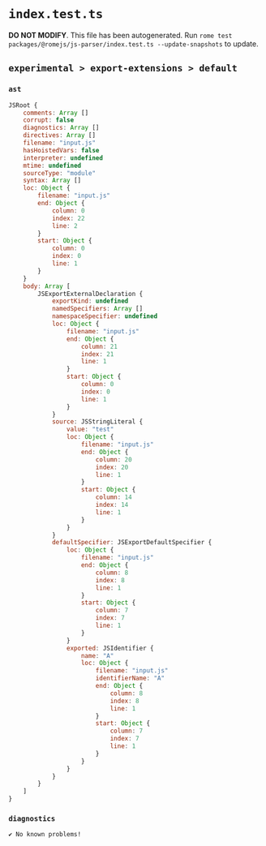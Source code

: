 # `index.test.ts`

**DO NOT MODIFY**. This file has been autogenerated. Run `rome test packages/@romejs/js-parser/index.test.ts --update-snapshots` to update.

## `experimental > export-extensions > default`

### `ast`

```javascript
JSRoot {
	comments: Array []
	corrupt: false
	diagnostics: Array []
	directives: Array []
	filename: "input.js"
	hasHoistedVars: false
	interpreter: undefined
	mtime: undefined
	sourceType: "module"
	syntax: Array []
	loc: Object {
		filename: "input.js"
		end: Object {
			column: 0
			index: 22
			line: 2
		}
		start: Object {
			column: 0
			index: 0
			line: 1
		}
	}
	body: Array [
		JSExportExternalDeclaration {
			exportKind: undefined
			namedSpecifiers: Array []
			namespaceSpecifier: undefined
			loc: Object {
				filename: "input.js"
				end: Object {
					column: 21
					index: 21
					line: 1
				}
				start: Object {
					column: 0
					index: 0
					line: 1
				}
			}
			source: JSStringLiteral {
				value: "test"
				loc: Object {
					filename: "input.js"
					end: Object {
						column: 20
						index: 20
						line: 1
					}
					start: Object {
						column: 14
						index: 14
						line: 1
					}
				}
			}
			defaultSpecifier: JSExportDefaultSpecifier {
				loc: Object {
					filename: "input.js"
					end: Object {
						column: 8
						index: 8
						line: 1
					}
					start: Object {
						column: 7
						index: 7
						line: 1
					}
				}
				exported: JSIdentifier {
					name: "A"
					loc: Object {
						filename: "input.js"
						identifierName: "A"
						end: Object {
							column: 8
							index: 8
							line: 1
						}
						start: Object {
							column: 7
							index: 7
							line: 1
						}
					}
				}
			}
		}
	]
}
```

### `diagnostics`

```
✔ No known problems!

```
